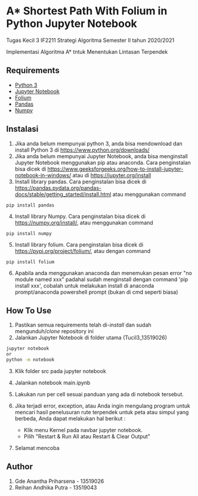 # A* Shortest Path With Folium in Python Jupyter Notebook
Tugas Kecil 3 IF2211 Strategi Algoritma Semester II tahun 2020/2021

Implementasi Algoritma A* tntuk Menentukan Lintasan Terpendek

## Requirements
- [Python 3](https://www.python.org/downloads/)
- [Jupyter Notebook](https://jupyter.org/install)
- [Folium](https://pypi.org/project/folium/)
- [Pandas](https://pandas.pydata.org/pandas-docs/stable/getting_started/install.html) 
- [Numpy](https://numpy.org/install/)

## Instalasi 
1. Jika anda belum mempunyai python 3, anda bisa mendownload dan install Python 3  di https://www.python.org/downloads/
2. Jika anda belum mempunyai Jupyter Notebook, anda bisa menginstall Jupyter Notebook menggunakan pip atau anaconda. Cara penginstalan bisa dicek di https://www.geeksforgeeks.org/how-to-install-jupyter-notebook-in-windows/ atau di https://jupyter.org/install
3. Install library pandas. Cara penginstalan bisa dicek di https://pandas.pydata.org/pandas-docs/stable/getting_started/install.html atau menggunakan command
```
pip install pandas
```
4. Install library Numpy. Cara penginstalan bisa dicek di https://numpy.org/install/, atau menggunakan command
```
pip install numpy
```
5. Install library folium. Cara penginstalan bisa dicek di https://pypi.org/project/folium/, atau dengan command
```
pip install folium
```
6. Apabila anda menggunakan anaconda dan menemukan pesan error "no module named xxx" padahal sudah menginstall dengan command 'pip install xxx', cobalah untuk melakukan install di anaconda prompt/anaconda powershell prompt (bukan di cmd seperti biasa)

## How To Use
1. Pastikan semua requirements telah di-*install* dan sudah mengunduh/*clone* repository ini
2. Jalankan Jupyter Notebook di folder utama (Tucil3_13519026)
```bash
jupyter notebook
or 
python -m notebook
```
3. Klik folder src pada jupyter notebook
4. Jalankan notebook main.ipynb
5. Lakukan *run* per cell sesuai panduan yang ada di notebook tersebut. 
6. Jika terjadi error, exception, atau Anda ingin mengulang program untuk mencari hasil penelusuran rute terpendek untuk peta atau simpul yang berbeda, Anda dapat melakukan hal berikut :
    
    - Klik menu Kernel pada navbar jupyter notebook.
    - Pilih "Restart & Run All atau Restart & Clear Output"   
7. Selamat mencoba 

## Author
1. Gde Anantha Priharsena - 13519026
2. Reihan Andhika Putra - 13519043
